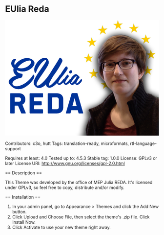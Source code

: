 # EUlia Reda

![screenshot](screenshot.png)

Contributors: c3o, hutt
Tags: translation-ready, microformats, rtl-language-support

Requires at least: 4.0
Tested up to: 4.5.3
Stable tag: 1.0.0
License: GPLv3 or later
License URI: http://www.gnu.org/licenses/gpl-2.0.html

== Description ==

This Theme was developed by the office of MEP Julia REDA. It's licensed under GPLv3, so feel free to copy, distribute and/or modify.

== Installation ==

1. In your admin panel, go to Appearance > Themes and click the Add New button.
2. Click Upload and Choose File, then select the theme's .zip file. Click Install Now.
3. Click Activate to use your new theme right away.
